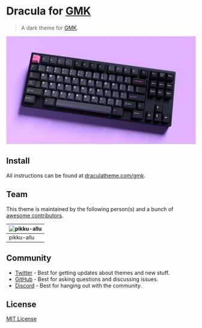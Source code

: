 # Dracula for [GMK](https://geekhack.org/index.php?topic=100727.0)

> A dark theme for [GMK](https://geekhack.org/index.php?topic=100727.0).

![Screenshot](./screenshot.png)

## Install

All instructions can be found at [draculatheme.com/gmk](https://draculatheme.com/gmk).

## Team

This theme is maintained by the following person(s) and a bunch of [awesome contributors](https://github.com/dracula/gmk/graphs/contributors).

| ![pikku-allu](https://user-images.githubusercontent.com/398893/71210146-93947500-228b-11ea-9cf9-f9e37c48a2b5.jpeg) |
| ------------------------------------------------------------------------------------------------------------------ |
| pikku-allu                                                                                                         |

## Community

- [Twitter](https://twitter.com/draculatheme) - Best for getting updates about themes and new stuff.
- [GitHub](https://github.com/dracula/dracula-theme/discussions) - Best for asking questions and discussing issues.
- [Discord](https://draculatheme.com/discord-invite) - Best for hanging out with the community.

## License

[MIT License](./LICENSE)
